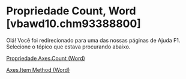 
# Propriedade Count, Word [vbawd10.chm93388800]

Olá! Você foi redirecionado para uma das nossas páginas de Ajuda F1. Selecione o tópico que estava procurando abaixo.

[Propriedade Axes.Count (Word)](http://msdn.microsoft.com/library/e182ef8e-eff1-eeb3-ae06-7764fa112a89%28Office.15%29.aspx)

[Axes.Item Method (Word)](http://msdn.microsoft.com/library/18f63335-3043-3f52-28b0-8b515db655f3.aspx)

